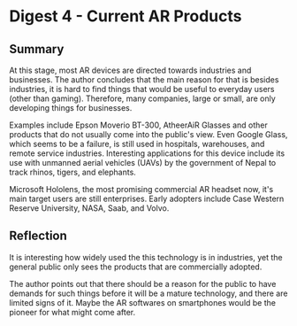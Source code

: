 # Digest 4 - Current AR Products
## Summary
At this stage, most AR devices are directed towards industries and businesses. The author concludes that the main reason for that is besides industries, it is hard to find things that would be useful to everyday users (other than gaming). Therefore, many companies, large or small, are only developing things for businesses.

Examples include Epson Moverio BT-300, AtheerAiR Glasses and other products that do not usually come into the public's view. Even Google Glass, which seems to be a failure, is still used in hospitals, warehouses, and remote service industries. Interesting applications for this device include its use with unmanned aerial vehicles (UAVs) by the government of Nepal to track rhinos, tigers, and elephants.

Microsoft Hololens, the most promising commercial AR headset now, it's main target users are still enterprises. Early adopters include Case Western Reserve University, NASA, Saab, and Volvo.

## Reflection
It is interesting how widely used the this technology is in industries, yet the general public only sees the products that are commercially adopted.

The author points out that there should be a reason for the public to have demands for such things before it will be a mature technology, and there are limited signs of it. Maybe the AR softwares on smartphones would be the pioneer for what might come after.
